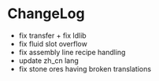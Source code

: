 # ChangeLog

* fix transfer + fix ldlib
* fix fluid slot overflow
* fix assembly line recipe handling
* update zh_cn lang
* fix stone ores having broken translations
